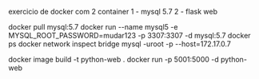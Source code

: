 exercicio de docker com 2 container
1 - mysql 5.7 
2 - flask web

  docker pull mysql:5.7
  docker run --name mysql5 -e MYSQL_ROOT_PASSWORD=mudar123 -p 3307:3307 -d mysql:5.7
  docker ps
  docker network inspect bridge
  mysql -uroot -p --host=172.17.0.7

 docker image build -t python-web .
 docker run -p 5001:5000 -d python-web

